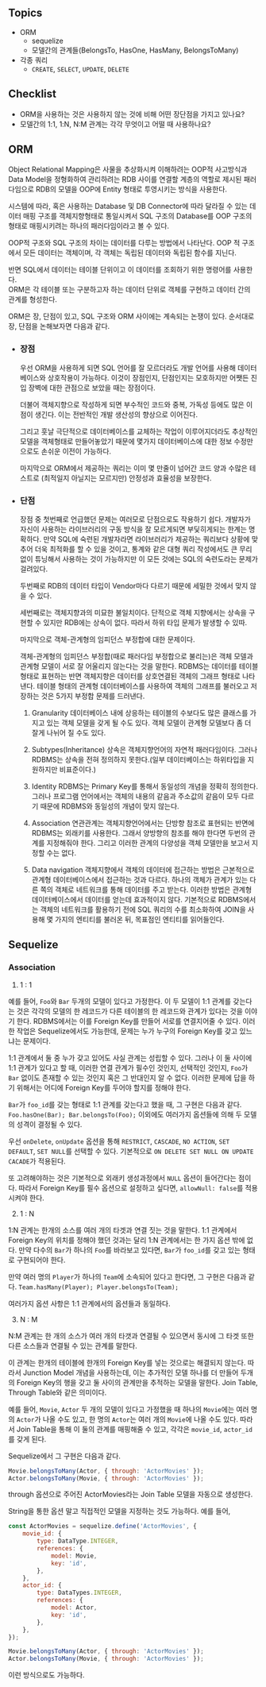 ## Topics

-   ORM
    -   sequelize
    -   모델간의 관계들(BelongsTo, HasOne, HasMany, BelongsToMany)
-   각종 쿼리
    -   `CREATE`, `SELECT`, `UPDATE`, `DELETE`

## Checklist

-   ORM을 사용하는 것은 사용하지 않는 것에 비해 어떤 장단점을 가지고 있나요?
-   모델간의 1:1, 1:N, N:M 관계는 각각 무엇이고 어떨 때 사용하나요?

## ORM

Object Relational Mapping은 사물을 추상화시켜 이해하려는 OOP적 사고방식과 Data Model을 정형화하여 관리하려는 RDB 사이를 연결할 계층의 역할로 제시된 패러다임으로 RDB의 모델을 OOP에 Entity 형태로 투영시키는 방식을 사용한다.

시스템에 따라, 혹은 사용하는 Database 및 DB Connector에 따라 달라질 수 있는 데이터 매핑 구조를 객체지향형태로 통일시켜서 SQL 구조의 Database를 OOP 구조의 형태로 매핑시키려는 하나의 패러다임이라고 볼 수 있다.

OOP적 구조와 SQL 구조의 차이는 데이터를 다루는 방법에서 나타난다. OOP 적 구조에서 모든 데이터는 객체이며, 각 객체는 독립된 데이터와 독립된 함수를 지닌다.

반면 SQL에서 데이터는 테이블 단위이고 이 데이터를 조회하기 위한 명령어를 사용한다.  
ORM은 각 테이블 또는 구분하고자 하는 데이터 단위로 객체를 구현하고 데이터 간의 관계를 형성한다.

ORM은 장, 단점이 있고, SQL 구조와 ORM 사이에는 계속되는 논쟁이 있다. 순서대로 장, 단점을 논해보자면 다음과 같다.

-   ### 장점

    우선 ORM을 사용하게 되면 SQL 언어를 잘 모르더라도 개발 언어를 사용해 데이터베이스와 상호작용이 가능하다. 이것이 장점인지, 단점인지는 모호하지만 어쨋든 진입 장벽에 대한 관점으로 보았을 때는 장점이다.

    더불어 객체지향으로 작성하게 되면 부수적인 코드와 중복, 가독성 등에도 많은 이점이 생긴다. 이는 전반적인 개발 생산성의 향상으로 이어진다.

    그리고 훗날 극단적으로 데이터베이스를 교체하는 작업이 이루어지더라도 추상적인 모델을 객체형태로 만들어놓았기 때문에 몇가지 데이터베이스에 대한 정보 수정만으로도 손쉬운 이전이 가능하다.

    마지막으로 ORM에서 제공하는 쿼리는 이미 몇 만줄이 넘어간 코드 양과 수많은 테스트로 (최적일지 아닐지는 모르지만) 안정성과 효율성을 보장한다.

-   ### 단점

    장점 중 첫번째로 언급했던 문제는 여러모로 단점으로도 작용하기 쉽다. 개발자가 자신이 사용하는 라이브러리의 구동 방식을 잘 모르게되면 부딫히게되는 한계는 명확하다. 만약 SQL에 숙련된 개발자라면 라이브러리가 제공하는 쿼리보다 상황에 맞추어 더욱 최적화를 할 수 있을 것이고, 통계와 같은 대형 쿼리 작성에서도 큰 무리 없이 튜닝해서 사용하는 것이 가능하지만 이 모든 것에는 SQL의 숙련도라는 문제가 걸려있다.

    두번째로 RDB의 데이터 타입이 Vendor마다 다르기 때문에 세밀한 것에서 맞지 않을 수 있다.

    세번째로는 객체지향과의 미묘한 불일치이다. 단적으로 객체 지향에서는 상속을 구현할 수 있지만 RDB에는 상속이 없다. 따라서 하위 타입 문제가 발생할 수 있따.

    마지막으로 객체-관계형의 임피던스 부정합에 대한 문제이다.

    객체-관계형의 임피던스 부정합(때로 패러다임 부정합으로 불리는)은 객체 모델과 관계형 모델이 서로 잘 어울리지 않는다는 것을 말한다. RDBMS는 데이터를 테이블 형태로 표현하는 반면 객체지향은 데이터를 상호연결된 객체의 그래프 형태로 나타낸다. 테이블 형태의 관계형 데이터베이스를 사용하여 객체의 그래프를 불러오고 저장하는 것은 5가지 부정합 문제를 드러낸다.

    1.  Granularity
        데이터베이스 내에 상응하는 테이블의 수보다도 많은 클래스를 가지고 있는 객체 모델을 갖게 될 수도 있다. 객체 모델이 관계형 모델보다 좀 더 잘게 나뉘어 질 수도 있다.

    2.  Subtypes(Inheritance)
        상속은 객체지향언어의 자연적 패러다임이다. 그러나 RDBMS는 상속을 전혀 정의하지 못한다.(일부 데이터베이스는 하위타입을 지원하지만 비표준이다.)

    3.  Identity
        RDBMS는 Primary Key를 통해서 동일성의 개념을 정확히 정의한다. 그러나 프로그램 언어에서는 객체의 내용의 같음과 주소값의 같음이 모두 다르기 때문에 RDBMS와 동일성의 개념이 맞지 않는다.

    4.  Association
        연관관계는 객체지향언어에서는 단방향 참조로 표현되는 반면에 RDBMS는 외래키를 사용한다. 그래서 양방향의 참조를 해야 한다면 두번의 관계를 지정해줘야 한다. 그리고 이러한 관계의 다양성을 객체 모델만을 보고서 지정할 수는 없다.

    5.  Data navigation
        객체지향에서 객체의 데이터에 접근하는 방법은 근본적으로 관계형 데이터베이스에서 접근하는 것과 다르다. 하나의 객체가 관계가 있는 다른 쪽의 객체로 네트워크를 통해 데이터를 주고 받는다. 이러한 방법은 관계형 데이터베이스에서 데이터를 얻는데 효과적이지 않다. 기본적으로 RDBMS에서는 객체의 네트워크를 활용하기 전에 SQL 쿼리의 수를 최소화하여 JOIN을 사용해 몇 가지의 엔티티를 불러온 뒤, 목표점인 엔티티를 읽어들인다.

## Sequelize

### Association

1. 1 : 1

예를 들어, `Foo`와 `Bar` 두개의 모델이 있다고 가정한다. 이 두 모델이 1:1 관계를 갖는다는 것은 각각의 모델의 한 레코드가 다른 테이블의 한 레코드와 관계가 있다는 것을 이야기 한다. RDBMS에서는 이를 Foreign Key를 만들어 서로를 연결지어줄 수 있다. 이러한 작업은 Sequelize에서도 가능한데, 문제는 누가 누구의 Foreign Key를 갖고 있느냐는 문제이다.

1:1 관계에서 둘 중 누가 갖고 있어도 사실 관계는 성립할 수 있다. 그러나 이 둘 사이에 1:1 관계가 있다고 할 때, 이러한 연결 관계가 필수인 것인지, 선택적인 것인지, `Foo`가 `Bar` 없이도 존재할 수 있는 것인지 혹은 그 반대인지 알 수 없다. 이러한 문제에 답을 하기 위해서는 어디에 Foreign Key를 두어야 할지를 정해야 한다.

`Bar`가 `foo_id`를 갖는 형태로 1:1 관계를 갖는다고 했을 때, 그 구현은 다음과 같다. `Foo.hasOne(Bar); Bar.belongsTo(Foo);` 이외에도 여러가지 옵션들에 의해 두 모델의 성격이 결정될 수 있다.

우선 `onDelete`, `onUpdate` 옵션을 통해 `RESTRICT`, `CASCADE`, `NO ACTION`, `SET DEFAULT`, `SET NULL`를 선택할 수 있다. 기본적으로 `ON DELETE SET NULL ON UPDATE CACADE`가 적용된다.

또 고려해야하는 것은 기본적으로 외래키 생성과정에서 `NULL` 옵션이 들어간다는 점이다. 따라서 Foreign Key를 필수 옵션으로 설정하고 싶다면, `allowNull: false`를 적용시켜야 한다.

2. 1 : N

1:N 관계는 한개의 소스를 여러 개의 타겟과 연결 짓는 것을 말한다. 1:1 관계에서 Foreign Key의 위치를 정해야 했던 것과는 달리 1:N 관계에서는 한 가지 옵션 밖에 없다. 만약 다수의 `Bar`가 하나의 `Foo`를 바라보고 있다면, `Bar`가 `foo_id`를 갖고 있는 형태로 구현되어야 한다.

만약 여러 명의 `Player`가 하나의 `Team`에 소속되어 있다고 한다면, 그 구현은 다음과 같다. `Team.hasMany(Player); Player.belongsTo(Team);`

여러가지 옵션 사항은 1:1 관계에서의 옵션들과 동일하다.

3. N : M

N:M 관계는 한 개의 소스가 여러 개의 타갯과 연결될 수 있으면서 동시에 그 타겟 또한 다른 소스들과 연결될 수 있는 관계를 말한다.

이 관계는 한개의 테이블에 한개의 Foreign Key를 넣는 것으로는 해결되지 않는다. 따라서 Junction Model 개념을 사용하는데, 이는 추가적인 모델 하나를 더 만들어 두개의 Foreign Key의 행을 갖고 둘 사이의 관계만을 추적하는 모델을 말한다. Join Table, Through Table와 같은 의미이다.

예를 들어, `Movie`, `Actor` 두 개의 모델이 있다고 가정했을 때 하나의 `Movie`에는 여러 명의 `Actor`가 나올 수도 있고, 한 명의 `Actor`는 여러 개의 `Movie`에 나올 수도 있다. 따라서 Join Table을 통해 이 둘의 관계를 매핑해줄 수 있고, 각각은 `movie_id`, `actor_id`를 갖게 된다.

Sequelize에서 그 구현은 다음과 같다.

```js
Movie.belongsToMany(Actor, { through: 'ActorMovies' });
Actor.belongsToMany(Movie, { through: 'ActorMovies' });
```

through 옵션으로 주어진 ActorMovies라는 Join Table 모델을 자동으로 생성한다.

String을 통한 옵션 말고 직접적인 모델을 지정하는 것도 가능하다. 예를 들어,

```js
const ActorMovies = sequelize.define('ActorMovies', {
    movie_id: {
        type: DataType.INTEGER,
        references: {
            model: Movie,
            key: 'id',
        },
    },
    actor_id: {
        type: DataTypes.INTEGER,
        references: {
            model: Actor,
            key: 'id',
        },
    },
});

Movie.belongsToMany(Actor, { through: 'ActorMovies' });
Actor.belongsToMany(Movie, { through: 'ActorMovies' });
```

이런 방식으로도 가능하다.
